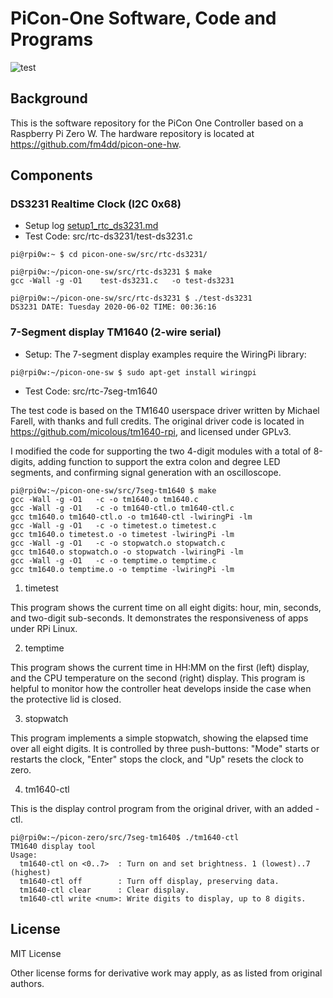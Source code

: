 # PiCon-One Software, Code and Programs

![test](https://github.com/fm4dd/picon-one-sw/workflows/test/badge.svg)

## Background

This is the software repository for the PiCon One Controller based on a Raspberry Pi Zero W.
The hardware repository is located at https://github.com/fm4dd/picon-one-hw.

## Components

### DS3231 Realtime Clock (I2C 0x68)

- Setup log [setup1_rtc_ds3231.md](./setup1_rtc_ds3231.md)
- Test Code: src/rtc-ds3231/test-ds3231.c
```
pi@rpi0w:~ $ cd picon-one-sw/src/rtc-ds3231/

pi@rpi0w:~/picon-one-sw/src/rtc-ds3231 $ make
gcc -Wall -g -O1    test-ds3231.c   -o test-ds3231

pi@rpi0w:~/picon-one-sw/src/rtc-ds3231 $ ./test-ds3231
DS3231 DATE: Tuesday 2020-06-02 TIME: 00:36:16
```

### 7-Segment display TM1640 (2-wire serial)

- Setup:
The 7-segment display examples require the WiringPi library:

```
pi@rpi0w:~/picon-one-sw $ sudo apt-get install wiringpi
```

- Test Code: src/rtc-7seg-tm1640

The test code is based on the TM1640 userspace driver written
by Michael Farell, with thanks and full credits.
The original driver code is located in https://github.com/micolous/tm1640-rpi, and
licensed under GPLv3.

I modified the code for supporting the two 4-digit modules
with a total of 8-digits, adding function to support
the extra colon and degree LED segments, and confirming signal
generation with an oscilloscope.

```
pi@rpi0w:~/picon-one-sw/src/7seg-tm1640 $ make
gcc -Wall -g -O1   -c -o tm1640.o tm1640.c
gcc -Wall -g -O1   -c -o tm1640-ctl.o tm1640-ctl.c
gcc tm1640.o tm1640-ctl.o -o tm1640-ctl -lwiringPi -lm
gcc -Wall -g -O1   -c -o timetest.o timetest.c
gcc tm1640.o timetest.o -o timetest -lwiringPi -lm
gcc -Wall -g -O1   -c -o stopwatch.o stopwatch.c
gcc tm1640.o stopwatch.o -o stopwatch -lwiringPi -lm
gcc -Wall -g -O1   -c -o temptime.o temptime.c
gcc tm1640.o temptime.o -o temptime -lwiringPi -lm
```

1. timetest

This program shows the current time on all eight digits: hour, min, seconds, and two-digit sub-seconds. It demonstrates the responsiveness of apps under RPi Linux.

2. temptime

This program shows the current time in HH:MM on the first (left) display, and the CPU temperature on the second (right) display. This program is helpful to monitor how the controller heat develops inside the case when the protective lid is closed.

3. stopwatch

This program implements a simple stopwatch, showing the elapsed time over all eight digits. It is controlled by three push-buttons: "Mode" starts or restarts the clock, "Enter" stops the clock, and "Up" resets the clock to zero.

4. tm1640-ctl 

This is the display control program from the original driver, with an added -ctl.

```
pi@rpi0w:~/picon-zero/src/7seg-tm1640$ ./tm1640-ctl
TM1640 display tool
Usage:
  tm1640-ctl on <0..7>  : Turn on and set brightness. 1 (lowest)..7 (highest)
  tm1640-ctl off        : Turn off display, preserving data.
  tm1640-ctl clear      : Clear display.
  tm1640-ctl write <num>: Write digits to display, up to 8 digits.
```

## License

MIT License

Other license forms for derivative work may apply, as as listed from original authors.
